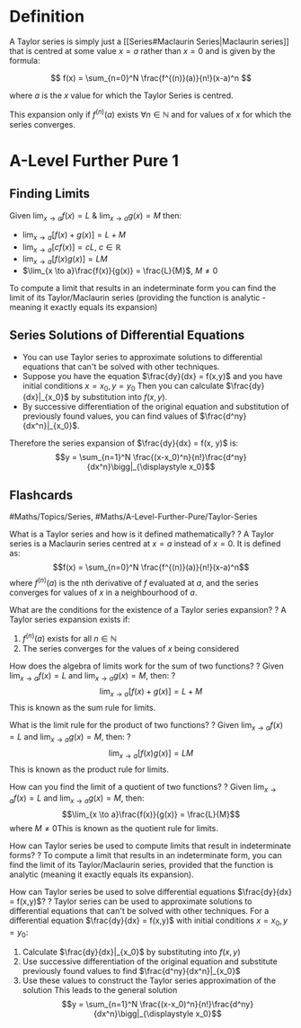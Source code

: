 # Definition
A Taylor series is simply just a [[Series#Maclaurin Series|Maclaurin series]] that is centred at some value $x=a$ rather than $x=0$ and is given by the formula:

$$
f(x) = \sum_{n=0}^N \frac{f^{(n)}(a)}{n!}(x-a)^n
$$

where $a$ is the $x$ value for which the Taylor Series is centred.

This expansion only if $f^{(n)}(a)$ exists $\forall n \in \mathbb{N}$ and for values of $x$ for which the series converges.
# A-Level Further Pure 1
## Finding Limits
Given $\lim_{x \to a}f(x) = L$ & $\lim_{x \to a}g(x) = M$ then:

- $\lim_{x \to a}[f(x) + g(x)] = L + M$
- $\lim_{x \to a}[cf(x)] = cL$, $c \in \mathbb{R}$
- $\lim_{x \to a}[f(x)g(x)] = LM$
- $\lim_{x \to a}\frac{f(x)}{g(x)} = \frac{L}{M}$, $M \neq 0$

To compute a limit that results in an indeterminate form you can find the limit of its Taylor/Maclaurin series (providing the function is analytic - meaning it exactly equals its expansion)

## Series Solutions of Differential Equations

- You can use Taylor series to approximate solutions to differential equations that can't be solved with other techniques.
- Suppose you have the equation $\frac{dy}{dx} = f(x,y)$ and you have initial conditions $x = x_0, y = y_0$ Then you can calculate $\frac{dy}{dx}|_{x_0}$ by substitution into $f(x,y)$.
- By successive differentiation of the original equation and substitution of previously found values, you can find values of $\frac{d^ny}{dx^n}|_{x_0}$.

Therefore the series expansion of $\frac{dy}{dx} = f(x, y)$ is:
$$y = \sum_{n=1}^N \frac{(x-x_0)^n}{n!}\frac{d^ny}{dx^n}\bigg|_{\displaystyle x_0}$$


## Flashcards
#Maths/Topics/Series, #Maths/A-Level-Further-Pure/Taylor-Series

What is a Taylor series and how is it defined mathematically?
?
A Taylor series is a Maclaurin series centred at $x=a$ instead of $x=0$. It is defined as: $$f(x) = \sum_{n=0}^N \frac{f^{(n)}(a)}{n!}(x-a)^n$$
where $f^{(n)}(a)$ is the nth derivative of $f$ evaluated at $a$, and the series converges for values of $x$ in a neighbourhood of $a$. <!--SR:!2024-09-19,4,273-->




What are the conditions for the existence of a Taylor series expansion? 
? 
A Taylor series expansion exists if:
1. $f^{(n)}(a)$ exists for all $n \in \mathbb{N}$
2. The series converges for the values of $x$ being considered <!--SR:!2024-09-18,4,270-->

How does the algebra of limits work for the sum of two functions? ? Given $\lim_{x \to a}f(x) = L$ and $\lim_{x \to a}g(x) = M$, then:
?
$$\lim_{x \to a}[f(x) + g(x)] = L + M$$
This is known as the sum rule for limits. <!--SR:!2024-09-18,4,270-->

What is the limit rule for the product of two functions? ? Given $\lim_{x \to a}f(x) = L$ and $\lim_{x \to a}g(x) = M$, then:
?
$$\lim_{x \to a}[f(x)g(x)] = LM$$This is known as the product rule for limits. <!--SR:!2024-09-18,4,270-->

How can you find the limit of a quotient of two functions?
?
Given $\lim_{x \to a}f(x) = L$ and $\lim_{x \to a}g(x) = M$, then: $$\lim_{x \to a}\frac{f(x)}{g(x)} = \frac{L}{M}$$where $M \neq 0$This is known as the quotient rule for limits. <!--SR:!2024-09-19,4,278-->

How can Taylor series be used to compute limits that result in indeterminate forms?
?
To compute a limit that results in an indeterminate form, you can find the limit of its Taylor/Maclaurin series, provided that the function is analytic (meaning it exactly equals its expansion). <!--SR:!2024-09-18,4,270-->

How can Taylor series be used to solve differential equations $\frac{dy}{dx} = f(x,y)$?
?
Taylor series can be used to approximate solutions to differential equations that can't be solved with other techniques. For a differential equation $\frac{dy}{dx} = f(x,y)$ with initial conditions $x = x_0, y = y_0$:
1. Calculate $\frac{dy}{dx}|_{x_0}$ by substituting into $f(x,y)$
2. Use successive differentiation of the original equation and substitute previously found values to find $\frac{d^ny}{dx^n}|_{x_0}$
3. Use these values to construct the Taylor series approximation of the solution 
This leads to the general solution $$y = \sum_{n=1}^N \frac{(x-x_0)^n}{n!}\frac{d^ny}{dx^n}\bigg|_{\displaystyle x_0}$$ <!--SR:!2024-09-18,3,250-->

